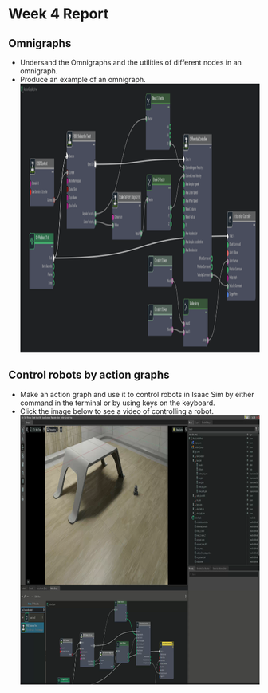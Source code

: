 # Week 4 Report
## Omnigraphs
- Undersand the Omnigraphs and the utilities of different nodes in an omnigraph.
- Produce an example of an omnigraph.
  <a target="_blank"><img src="images/action_graph.png" alt="Image of an action graph" width="864" height="540" border="0" /></a>
## Control robots by action graphs
- Make an action graph and use it to control robots in Isaac Sim by either command in the terminal or by using keys on the keyboard.
- Click the image below to see a video of controlling a robot.
  <a href="videos/move_robot2.webm" target="_blank"><img src="images/control_robot.png" alt="Image of controlling a robot (click to see a video)" width="864" height="540" border="0" /></a>
